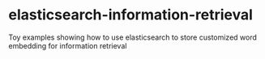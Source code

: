 # elasticsearch-information-retrieval
Toy examples showing how to use elasticsearch to store customized word embedding for information retrieval
